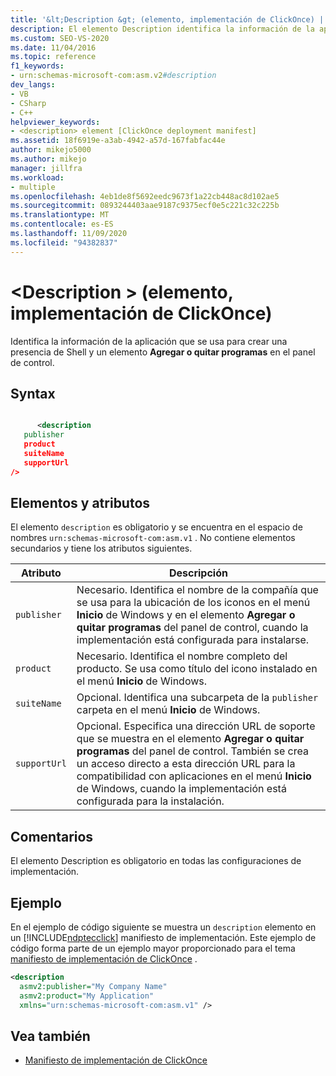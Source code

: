 ```yaml
---
title: '&lt;Description &gt; (elemento, implementación de ClickOnce) | Microsoft Docs'
description: El elemento Description identifica la información de la aplicación que se usa para crear una presencia de Shell y un elemento agregar o quitar programas en el panel de control.
ms.custom: SEO-VS-2020
ms.date: 11/04/2016
ms.topic: reference
f1_keywords:
- urn:schemas-microsoft-com:asm.v2#description
dev_langs:
- VB
- CSharp
- C++
helpviewer_keywords:
- <description> element [ClickOnce deployment manifest]
ms.assetid: 18f6919e-a3ab-4942-a57d-167fabfac44e
author: mikejo5000
ms.author: mikejo
manager: jillfra
ms.workload:
- multiple
ms.openlocfilehash: 4eb1de8f5692eedc9673f1a22cb448ac8d102ae5
ms.sourcegitcommit: 0893244403aae9187c9375ecf0e5c221c32c225b
ms.translationtype: MT
ms.contentlocale: es-ES
ms.lasthandoff: 11/09/2020
ms.locfileid: "94382837"
---
```

# <a name="ltdescriptiongt-element-clickonce-deployment"></a>&lt;Description &gt; (elemento, implementación de ClickOnce)
Identifica la información de la aplicación que se usa para crear una presencia de Shell y un elemento **Agregar o quitar programas** en el panel de control.

## <a name="syntax"></a>Syntax

```xml

      <description 
   publisher 
   product
   suiteName
   supportUrl
/>
```

## <a name="elements-and-attributes"></a>Elementos y atributos
 El elemento `description` es obligatorio y se encuentra en el espacio de nombres `urn:schemas-microsoft-com:asm.v1` . No contiene elementos secundarios y tiene los atributos siguientes.

|Atributo|Descripción|
|---------------|-----------------|
|`publisher`|Necesario. Identifica el nombre de la compañía que se usa para la ubicación de los iconos en el menú **Inicio** de Windows y en el elemento **Agregar o quitar programas** del panel de control, cuando la implementación está configurada para instalarse.|
|`product`|Necesario. Identifica el nombre completo del producto. Se usa como título del icono instalado en el menú **Inicio** de Windows.|
|`suiteName`|Opcional. Identifica una subcarpeta de la `publisher` carpeta en el menú **Inicio** de Windows.|
|`supportUrl`|Opcional. Especifica una dirección URL de soporte que se muestra en el elemento **Agregar o quitar programas** del panel de control. También se crea un acceso directo a esta dirección URL para la compatibilidad con aplicaciones en el menú **Inicio** de Windows, cuando la implementación está configurada para la instalación.|

## <a name="remarks"></a>Comentarios
 El elemento Description es obligatorio en todas las configuraciones de implementación.

## <a name="example"></a>Ejemplo
 En el ejemplo de código siguiente se muestra un `description` elemento en un [!INCLUDE[ndptecclick](../deployment/includes/ndptecclick_md.md)] manifiesto de implementación. Este ejemplo de código forma parte de un ejemplo mayor proporcionado para el tema [manifiesto de implementación de ClickOnce](../deployment/clickonce-deployment-manifest.md) .

```xml
<description
  asmv2:publisher="My Company Name"
  asmv2:product="My Application"
  xmlns="urn:schemas-microsoft-com:asm.v1" />
```

## <a name="see-also"></a>Vea también
- [Manifiesto de implementación de ClickOnce](../deployment/clickonce-deployment-manifest.md)
